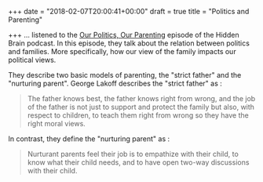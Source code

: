 +++
date = "2018-02-07T20:00:41+00:00"
draft = true
title = "Politics and Parenting"

+++
... listened to the [Our Politics, Our Parenting](https://www.npr.org/2016/09/13/493615864/when-it-comes-to-our-politics-family-matters) episode of the Hidden Brain podcast. In this episode, they talk about the relation between politics and families. More specifically, how our view of the family impacts our political views.

They describe two basic models of parenting, the "strict father" and the "nurturing parent". George Lakoff describes the "strict father" as :

> The father knows best, the father knows right from wrong, and the job  of the father is not just to support and protect the family but also,  with respect to children, to teach them right from wrong so they have  the right moral views.

In contrast, they define the "nurturing parent" as :

> Nurturant parents feel their job is to empathize with  their child, to know what their child needs, and to have open two-way  discussions with their child.  